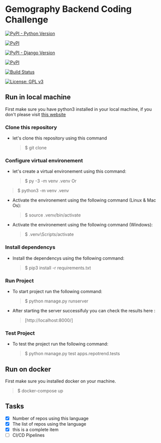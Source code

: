 # Gemography Backend Coding Challenge

[![PyPI - Python Version](https://img.shields.io/pypi/pyversions/Django?style=flat-square)](https://GitHub.com/)

[![PyPI](https://img.shields.io/pypi/v/django?label=Django)](https://www.djangoproject.com)

[![PyPI - Django Version](https://img.shields.io/pypi/djversions/djangorestframework?label=djangorestframework)](https://www.django-rest-framework.org)

[![PyPI](https://img.shields.io/pypi/v/requests?label=requests)](https://requests.readthedocs.io/)

[![Build Status](https://travis-ci.org/MK-Achmerouanine/Gemography_BCC.svg?branch=master)](https://travis-ci.org/MK-Achmerouanine/Gemography_BCC)

[![License: GPL v3](https://img.shields.io/badge/License-GPL%20v3-blue.svg)](https://www.gnu.org/licenses/gpl-3.0)

## Run in local machine

First make sure you have python3 installed in your local machine, if you don't please visit [this website](https://www.python.org)

### Clone this repository

- let's clone this repository using this command
  > \$ git clone

### Configure virtual environement

- let's create a virtual environement using this command:

  > $ py -3 -m venv .venv
Or
> $ python3 -m venv .venv

- Activate the environement using the following command (Linux & Mac Os):
  > \$ source .venv/bin/activate
- Activate the environement using the following command (Windows):
  > \$ .venv\Scripts/activate

### Install dependencys

- Install the dependencys using the following command:
  > \$ pip3 install -r requirements.txt

### Run Project

- To start project run the following command:

  > \$ python manage.py runserver

- After starting the server successifuly you can check the results here :
  > [http://localhost:8000/]

### Test Project

- To test the project run the following command:
  > \$ python manage.py test apps.repotrend.tests

## Run on docker

First make sure you installed docker on your machine.

> \$ docker-compose up

## Tasks

- [x] Number of repos using this language
- [x] The list of repos using the language
- [x] this is a complete item
- [ ] CI/CD Pipelines
